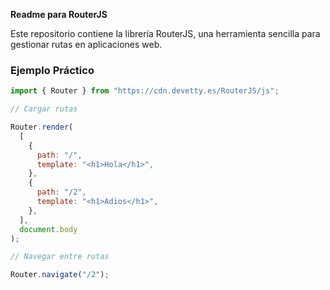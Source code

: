 **Readme para RouterJS**

Este repositorio contiene la librería RouterJS, una herramienta sencilla para gestionar rutas en aplicaciones web.

### Ejemplo Práctico

```javascript
import { Router } from "https://cdn.devetty.es/RouterJS/js";

// Cargar rutas

Router.render(
  [
    {
      path: "/",
      template: "<h1>Hola</h1>",
    },
    {
      path: "/2",
      template: "<h1>Adios</h1>",
    },
  ],
  document.body
);

// Navegar entre rutas

Router.navigate("/2");
```
